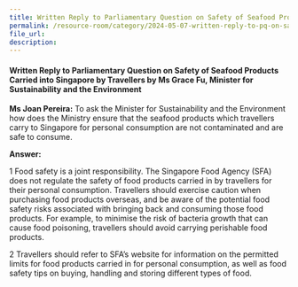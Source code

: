 ```yaml
---
title: Written Reply to Parliamentary Question on Safety of Seafood Products Carried into Singapore by Travellers
permalink: /resource-room/category/2024-05-07-written-reply-to-pq-on-safety-of-seafood-carried-by-travellers
file_url:
description:
---
```

 
#### Written Reply to Parliamentary Question on Safety of Seafood Products Carried into Singapore by Travellers by Ms Grace Fu, Minister for Sustainability and the Environment

**Ms Joan Pereira:** To ask the Minister for Sustainability and the Environment how does the Ministry ensure that the seafood products which travellers carry to Singapore for personal consumption are not contaminated and are safe to consume.

**Answer:**

1 Food safety is a joint responsibility. The Singapore Food Agency (SFA) does not regulate the safety of food products carried in by travellers for their personal consumption. Travellers should exercise caution when purchasing food products overseas, and be aware of the potential food safety risks associated with bringing back and consuming those food products. For example, to minimise the risk of bacteria growth that can cause food poisoning, travellers should avoid carrying perishable food products.
   
2 Travellers should refer to SFA’s website for information on the permitted limits for food products carried in for personal consumption, as well as food safety tips on buying, handling and storing different types of food.
